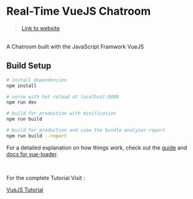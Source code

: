 # Real-Time VueJS Chatroom

> [Link to website](https://vuejs-real-time-chat-room.firebaseapp.com/)
<br/>
 A Chatroom built with the JavaScript Framwork VueJS

<br/>

## Build Setup

``` bash
# install dependencies
npm install

# serve with hot reload at localhost:8080
npm run dev

# build for production with minification
npm run build

# build for production and view the bundle analyzer report
npm run build --report
```

For a detailed explanation on how things work, check out the [guide](http://vuejs-templates.github.io/webpack/) and [docs for vue-loader](http://vuejs.github.io/vue-loader).

<br/>

For the complete Tutorial Visit :


[VueJS Tutorial](https://www.udemy.com/course/build-web-apps-with-vuejs-firebase/)
